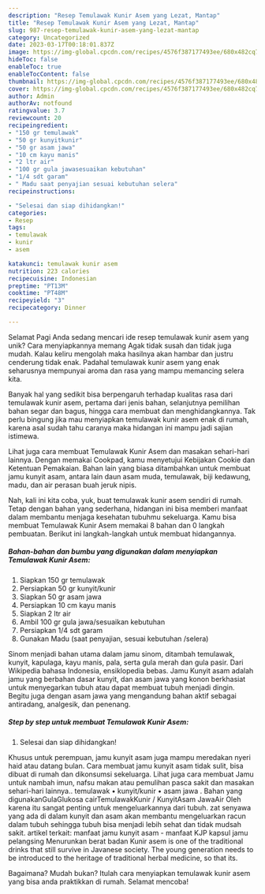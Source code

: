 ```yaml
---
description: "Resep Temulawak Kunir Asem yang Lezat, Mantap"
title: "Resep Temulawak Kunir Asem yang Lezat, Mantap"
slug: 987-resep-temulawak-kunir-asem-yang-lezat-mantap
category: Uncategorized
date: 2023-03-17T00:18:01.837Z
image: https://img-global.cpcdn.com/recipes/4576f387177493ee/680x482cq70/temulawak-kunir-asem-foto-resep-utama.jpg
hideToc: false
enableToc: true
enableTocContent: false
thumbnail: https://img-global.cpcdn.com/recipes/4576f387177493ee/680x482cq70/temulawak-kunir-asem-foto-resep-utama.jpg
cover: https://img-global.cpcdn.com/recipes/4576f387177493ee/680x482cq70/temulawak-kunir-asem-foto-resep-utama.jpg
author: Admin
authorAv: notfound
ratingvalue: 3.7
reviewcount: 20
recipeingredient:
- "150 gr temulawak"
- "50 gr kunyitkunir"
- "50 gr asam jawa"
- "10 cm kayu manis"
- "2 ltr air"
- "100 gr gula jawasesuaikan kebutuhan"
- "1/4 sdt garam"
- " Madu saat penyajian sesuai kebutuhan selera"
recipeinstructions:

- "Selesai dan siap dihidangkan!"
categories:
- Resep
tags:
- temulawak
- kunir
- asem

katakunci: temulawak kunir asem 
nutrition: 223 calories
recipecuisine: Indonesian
preptime: "PT13M"
cooktime: "PT48M"
recipeyield: "3"
recipecategory: Dinner

---
```



Selamat Pagi Anda sedang mencari ide resep temulawak kunir asem yang unik? Cara menyiapkannya memang Agak tidak susah dan tidak juga mudah. Kalau keliru mengolah maka hasilnya akan hambar dan justru cenderung tidak enak. Padahal temulawak kunir asem yang enak seharusnya mempunyai aroma dan rasa yang mampu memancing selera kita.


Banyak hal yang sedikit bisa berpengaruh terhadap kualitas rasa dari temulawak kunir asem, pertama dari jenis bahan, selanjutnya pemilihan bahan segar dan bagus, hingga cara membuat dan menghidangkannya. Tak perlu bingung jika mau menyiapkan temulawak kunir asem enak di rumah, karena asal sudah tahu caranya maka hidangan ini mampu jadi sajian istimewa.

Lihat juga cara membuat Temulawak Kunir Asem dan masakan sehari-hari lainnya. Dengan memakai Cookpad, kamu menyetujui Kebijakan Cookie dan Ketentuan Pemakaian. Bahan lain yang biasa ditambahkan untuk membuat jamu kunyit asam, antara lain daun asam muda, temulawak, biji kedawung, madu, dan air perasan buah jeruk nipis.


Nah, kali ini kita coba, yuk, buat temulawak kunir asem sendiri di rumah. Tetap dengan bahan yang sederhana, hidangan ini bisa memberi manfaat dalam membantu menjaga kesehatan tubuhmu sekeluarga. Kamu bisa membuat Temulawak Kunir Asem memakai 8 bahan dan 0 langkah pembuatan. Berikut ini langkah-langkah untuk membuat hidangannya.

<!--inarticleads1-->

##### Bahan-bahan dan bumbu yang digunakan dalam menyiapkan Temulawak Kunir Asem:

1. Siapkan 150 gr temulawak
1. Persiapkan 50 gr kunyit/kunir
1. Siapkan 50 gr asam jawa
1. Persiapkan 10 cm kayu manis
1. Siapkan 2 ltr air
1. Ambil 100 gr gula jawa/sesuaikan kebutuhan
1. Persiapkan 1/4 sdt garam
1. Gunakan  Madu (saat penyajian, sesuai kebutuhan /selera)


Sinom menjadi bahan utama dalam jamu sinom, ditambah temulawak, kunyit, kapulaga, kayu manis, pala, serta gula merah dan gula pasir. Dari Wikipedia bahasa Indonesia, ensiklopedia bebas. Jamu Kunyit asam adalah jamu yang berbahan dasar kunyit, dan asam jawa yang konon berkhasiat untuk menyegarkan tubuh atau dapat membuat tubuh menjadi dingin. Begitu juga dengan asam jawa yang mengandung bahan aktif sebagai antiradang, analgesik, dan penenang. 

<!--inarticleads2-->

##### Step by step untuk membuat Temulawak Kunir Asem:


1. Selesai dan siap dihidangkan!

Khusus untuk perempuan, jamu kunyit asam juga mampu meredakan nyeri haid atau datang bulan. Cara membuat jamu kunyit asam tidak sulit, bisa dibuat di rumah dan dikonsumsi sekeluarga. Lihat juga cara membuat Jamu untuk nambah imun, nafsu makan atau pemulihan pasca sakit dan masakan sehari-hari lainnya.. temulawak • kunyit/kunir • asam jawa . Bahan yang digunakanGulaGlukosa cairTemulawakKunir / KunyitAsam JawaAir Oleh karena itu sangat penting untuk mengeluarkannya dari tubuh. zat senyawa yang ada di dalam kunyit dan asam akan membantu mengeluarkan racun dalam tubuh sehingga tubuh bisa menjadi lebih sehat dan tidak mudsah sakit. artikel terkait: manfaat jamu kunyit asam - manfaat KJP kapsul jamu pelangsing Menurunkan berat badan Kunir asem is one of the traditional drinks that still survive in Javanese society. The young generation needs to be introduced to the heritage of traditional herbal medicine, so that its. 

Bagaimana? Mudah bukan? Itulah cara menyiapkan temulawak kunir asem yang bisa anda praktikkan di rumah. Selamat mencoba!
